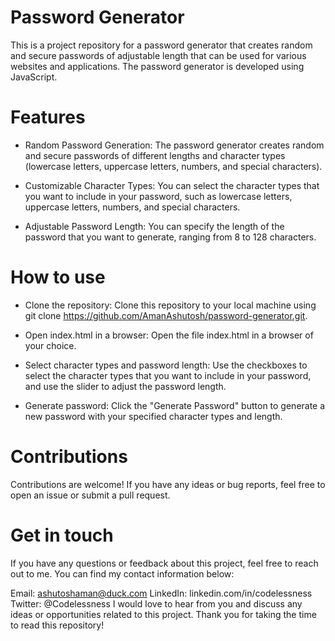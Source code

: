 # Password Generator
This is a project repository for a password generator that creates random and secure passwords of adjustable length that can be used for various websites and applications. The password generator is developed using JavaScript.

# Features
- Random Password Generation: The password generator creates random and secure passwords of different lengths and character types (lowercase letters, uppercase letters, numbers, and special characters).

- Customizable Character Types: You can select the character types that you want to include in your password, such as lowercase letters, uppercase letters, numbers, and special characters.

- Adjustable Password Length: You can specify the length of the password that you want to generate, ranging from 8 to 128 characters.

# How to use
- Clone the repository: Clone this repository to your local machine using git clone https://github.com/AmanAshutosh/password-generator.git.

- Open index.html in a browser: Open the file index.html in a browser of your choice.

- Select character types and password length: Use the checkboxes to select the character types that you want to include in your password, and use the slider to adjust the password length.

- Generate password: Click the "Generate Password" button to generate a new password with your specified character types and length.

# Contributions
Contributions are welcome! If you have any ideas or bug reports, feel free to open an issue or submit a pull request.

# Get in touch
If you have any questions or feedback about this project, feel free to reach out to me. You can find my contact information below:

Email: ashutoshaman@duck.com
LinkedIn: linkedin.com/in/codelessness
Twitter: @Codelessness
I would love to hear from you and discuss any ideas or opportunities related to this project. Thank you for taking the time to read this repository!



